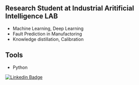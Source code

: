 ## Research Student at Industrial Aritificial Intelligence LAB 
- Machine Learning, Deep Learning
- Fault Prediction in Manufactoring
- Knowledge distillation, Calibration

## Tools
- Python

[![Linkedin Badge](https://img.shields.io/badge/-LinkedIn-blue?style=flat-square&logo=Linkedin&logoColor=white&link=https://www.linkedin.com/in/seong-yun-byeon-8183a8113/)](www.linkedin.com/in/shawn-son-831523261)
	
